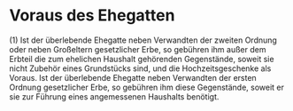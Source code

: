 # Voraus des Ehegatten

(1) Ist der überlebende Ehegatte neben Verwandten der zweiten Ordnung oder neben Großeltern gesetzlicher Erbe, so gebühren ihm außer dem Erbteil die zum ehelichen Haushalt gehörenden Gegenstände, soweit sie nicht Zubehör eines Grundstücks sind, und die Hochzeitsgeschenke als Voraus. Ist der überlebende Ehegatte neben Verwandten der ersten Ordnung gesetzlicher Erbe, so gebühren ihm diese Gegenstände, soweit er sie zur Führung eines angemessenen Haushalts benötigt.